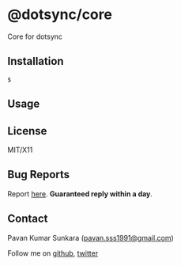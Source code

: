 # @dotsync/core

Core for dotsync

## Installation

```
$
```

## Usage

## License
MIT/X11

## Bug Reports
Report [here](http://github.com/pksunkara/dotsync/issues). __Guaranteed reply within a day__.

## Contact
Pavan Kumar Sunkara (pavan.sss1991@gmail.com)

Follow me on [github](https://github.com/users/follow?target=pksunkara), [twitter](http://twitter.com/pksunkara)
